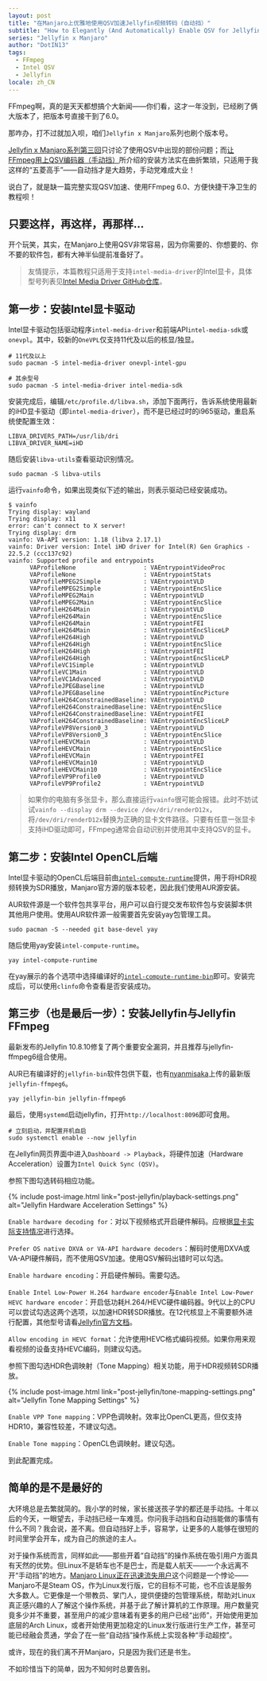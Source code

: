 ```yaml
---
layout: post
title: "在Manjaro上优雅地使用QSV加速Jellyfin视频转码（自动挡）"
subtitle: "How to Elegantly (And Automatically) Enable QSV for Jellyfin on Manjaro"
series: "Jellyfin x Manjaro"
author: "DotIN13"
tags:
  - FFmpeg
  - Intel QSV
  - Jellyfin
locale: zh_CN
---
```


FFmpeg啊，真的是天天都想搞个大新闻——你们看，这才一年没到，已经刷了俩大版本了，把版本号直接干到了6.0。

那咋办，打不过就加入呗，咱们`Jellyfin x Manjaro`系列也刷个版本号。

[Jellyfin x Manjaro系列第三回](/2022/01/24/jellyfin-quick-sync-qsv-transcode/)只讨论了使用QSV中出现的部份问题；而[让FFmpeg用上QSV编码器（手动挡）](/2022/02/05/how-to-enable-qsv-in-ffmpeg-manual/)所介绍的安装方法实在曲折繁琐，只适用于我这样的“五菱高手”——自动挡才是大趋势，手动党难成大业！

说白了，就是缺一篇完整实现QSV加速、使用FFmpeg 6.0、方便快捷干净卫生的教程呗！

## 只要这样，再这样，再那样...

开个玩笑，其实，在Manjaro上使用QSV非常容易，因为你需要的、你想要的、你不要的软件包，都有大神半仙提前准备好了。

> 友情提示，本篇教程只适用于支持`intel-media-driver`的Intel显卡，具体型号列表见[Intel Media Driver GitHub仓库](https://github.com/intel/media-driver#supported-platforms)。

## 第一步：安装Intel显卡驱动

Intel显卡驱动包括驱动程序`intel-media-driver`和前端API`intel-media-sdk`或`onevpl`。其中，较新的`OneVPL`仅支持11代及以后的核显/独显。

```shell
# 11代及以上
sudo pacman -S intel-media-driver onevpl-intel-gpu

# 其余型号
sudo pacman -S intel-media-driver intel-media-sdk
```

安装完成后，编辑`/etc/profile.d/libva.sh`，添加下面两行，告诉系统使用最新的iHD显卡驱动（即`intel-media-driver`），而不是已经过时的i965驱动，重启系统使配置生效：

```shell
LIBVA_DRIVERS_PATH=/usr/lib/dri
LIBVA_DRIVER_NAME=iHD
```

随后安装`libva-utils`查看驱动识别情况。

```shell
sudo pacman -S libva-utils
```

运行`vainfo`命令，如果出现类似下述的输出，则表示驱动已经安装成功。

```shell
$ vainfo
Trying display: wayland
Trying display: x11
error: can't connect to X server!
Trying display: drm
vainfo: VA-API version: 1.18 (libva 2.17.1)
vainfo: Driver version: Intel iHD driver for Intel(R) Gen Graphics - 22.5.2 (ccc137c92)
vainfo: Supported profile and entrypoints
      VAProfileNone                   : VAEntrypointVideoProc
      VAProfileNone                   : VAEntrypointStats
      VAProfileMPEG2Simple            : VAEntrypointVLD
      VAProfileMPEG2Simple            : VAEntrypointEncSlice
      VAProfileMPEG2Main              : VAEntrypointVLD
      VAProfileMPEG2Main              : VAEntrypointEncSlice
      VAProfileH264Main               : VAEntrypointVLD
      VAProfileH264Main               : VAEntrypointEncSlice
      VAProfileH264Main               : VAEntrypointFEI
      VAProfileH264Main               : VAEntrypointEncSliceLP
      VAProfileH264High               : VAEntrypointVLD
      VAProfileH264High               : VAEntrypointEncSlice
      VAProfileH264High               : VAEntrypointFEI
      VAProfileH264High               : VAEntrypointEncSliceLP
      VAProfileVC1Simple              : VAEntrypointVLD
      VAProfileVC1Main                : VAEntrypointVLD
      VAProfileVC1Advanced            : VAEntrypointVLD
      VAProfileJPEGBaseline           : VAEntrypointVLD
      VAProfileJPEGBaseline           : VAEntrypointEncPicture
      VAProfileH264ConstrainedBaseline: VAEntrypointVLD
      VAProfileH264ConstrainedBaseline: VAEntrypointEncSlice
      VAProfileH264ConstrainedBaseline: VAEntrypointFEI
      VAProfileH264ConstrainedBaseline: VAEntrypointEncSliceLP
      VAProfileVP8Version0_3          : VAEntrypointVLD
      VAProfileVP8Version0_3          : VAEntrypointEncSlice
      VAProfileHEVCMain               : VAEntrypointVLD
      VAProfileHEVCMain               : VAEntrypointEncSlice
      VAProfileHEVCMain               : VAEntrypointFEI
      VAProfileHEVCMain10             : VAEntrypointVLD
      VAProfileHEVCMain10             : VAEntrypointEncSlice
      VAProfileVP9Profile0            : VAEntrypointVLD
      VAProfileVP9Profile2            : VAEntrypointVLD
```

> 如果你的电脑有多张显卡，那么直接运行`vainfo`很可能会报错。此时不妨试试`vainfo --display drm --device /dev/dri/renderD12x`，将`/dev/dri/renderD12x`替换为正确的显卡文件路径。只要有任意一张显卡支持iHD驱动即可，FFmpeg通常会自动识别并使用其中支持QSV的显卡。

## 第二步：安装Intel OpenCL后端

Intel显卡驱动的OpenCL后端目前由[`intel-compute-runtime`](https://github.com/intel/compute-runtime)提供，用于将HDR视频转换为SDR播放，Manjaro官方源的版本较老，因此我们使用AUR源安装。

AUR软件源是一个软件包共享平台，用户可以自行提交发布软件包与安装脚本供其他用户使用。使用AUR软件源一般需要首先安装yay包管理工具。

```shell
sudo pacman -S --needed git base-devel yay
```

随后使用yay安装`intel-compute-runtime`。

```shell
yay intel-compute-runtime
```

在yay展示的各个选项中选择编译好的[`intel-compute-runtime-bin`](https://aur.archlinux.org/packages/intel-compute-runtime-bin)即可。安装完成后，可以使用`clinfo`命令查看是否安装成功。

## 第三步（也是最后一步）：安装Jellyfin与Jellyfin FFmpeg

最新发布的Jellyfin 10.8.10修复了两个重要安全漏洞，并且推荐与jellyfin-ffmpeg6组合使用。

AUR已有编译好的`jellyfin-bin`软件包供下载，也有[nyanmisaka](https://github.com/nyanmisaka)上传的最新版`jellyfin-ffmpeg6`。

```shell
yay jellyfin-bin jellyfin-ffmpeg6
```

最后，使用`systemd`启动jellyfin，打开`http://localhost:8096`即可食用。

```shell
# 立刻启动，并配置开机自启
sudo systemctl enable --now jellyfin
```

在Jellyfin网页界面中进入`Dashboard -> Playback`，将硬件加速（Hardware Acceleration）设置为`Intel Quick Sync (QSV)`。

参照下图勾选转码相应功能。

{% include post-image.html link="post-jellyfin/playback-settings.png" alt="Jellyfin Hardware Acceleration Settings" %}

`Enable hardware decoding for`：对以下视频格式开启硬件解码。应根据[显卡实际支持情况](https://github.com/intel/media-driver#decodingencoding-features)进行选择。

`Prefer OS native DXVA or VA-API hardware decoders`：解码时使用DXVA或VA-API硬件解码，而不使用QSV加速。使用QSV解码出错时可以勾选。

`Enable hardware encoding`：开启硬件解码。需要勾选。

`Enable Intel Low-Power H.264 hardware encoder`与`Enable Intel Low-Power HEVC hardware encoder`：开启低功耗H.264/HEVC硬件编码器。9代以上的CPU可以尝试勾选这两个选项，以加速HDR转SDR播放。在12代核显上不需要额外进行配置，其他型号请看[Jellyfin官方文档](https://jellyfin.org/docs/general/administration/hardware-acceleration/intel#low-power-encoding)。

`Allow encoding in HEVC format`：允许使用HEVC格式编码视频。如果你用来观看视频的设备支持HEVC编码，则建议勾选。

参照下图勾选HDR色调映射（Tone Mapping）相关功能，用于HDR视频转SDR播放。

{% include post-image.html link="post-jellyfin/tone-mapping-settings.png" alt="Jellyfin Tone Mapping Settings" %}

`Enable VPP Tone mapping`：VPP色调映射。效率比OpenCL更高，但仅支持HDR10，兼容性较差，不建议勾选。

`Enable Tone mapping`：OpenCL色调映射。建议勾选。

到此配置完成。

## 简单的是不是最好的

大环境总是去繁就简的。我小学的时候，家长接送孩子学的都还是手动挡。十年以后的今天，一眼望去，手动挡已经一车难觅。你问我手动挡和自动挡能做的事情有什么不同？我会说，差不离。但自动挡好上手，容易学，让更多的人能够在很短的时间里学会开车，成为自己的旅途的主人。

对于操作系统而言，同样如此——那些开着“自动挡”的操作系统在吸引用户方面具有天然的优势。但Linux不是轿车也不是巴士，而是载人航天——一个永远离不开“手动挡”的地方。[Manjaro Linux正在迅速流失用户](https://www.oschina.net/news/237615/manjaro-is-losing-user)这个问题是一个悖论——Manjaro不是Steam OS，作为Linux发行版，它的目标不可能，也不应该是服务大多数人。它更像是一个带教员、掌门人，提供便捷的包管理系统，帮助对Linux真正感兴趣的人了解这个操作系统，并基于此了解计算机的工作原理。用户数量究竟多少并不重要，甚至用户的减少意味着有更多的用户已经“出师”，开始使用更加底层的Arch Linux，或者开始使用更加稳定的Linux发行版进行生产工作，甚至可能已经融会贯通，学会了在一些“自动挡”操作系统上实现各种“手动超控”。

或许，现在的我们离不开Manjaro，只是因为我们还是书生。

不如珍惜当下的简单，因为不知何时总要告别。
